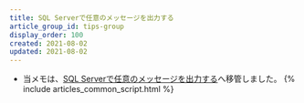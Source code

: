 ```yaml
---
title: SQL Serverで任意のメッセージを出力する
article_group_id: tips-group
display_order: 100
created: 2021-08-02
updated: 2021-08-02
---
```

- 当メモは、[SQL Serverで任意のメッセージを出力する](https://thinktwice.tech/it/sqlserver/output_any_message_in_sql_server/)へ移管しました。
{% include articles_common_script.html %}
